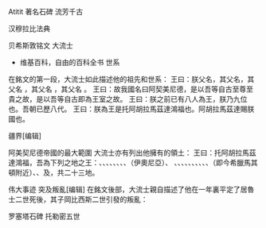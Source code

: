 Atitit 著名石碑  流芳千古


汉穆拉比法典

贝希斯敦铭文 大流士
 - 维基百科，自由的百科全书
世系

在銘文的第一段，大流士如此描述他的祖先和世系：
王曰：朕父名，其父名，其父名 ，其父名 ，其父名 。
王曰：故我國名曰阿契美尼德，是以吾等自古至尊至貴之故，是以吾等自古即為王室之故。
王曰：朕之前已有八人為王，朕乃九位也。吾朝已歷八代。
王曰：朕為王是托阿胡拉馬茲達鴻福也。阿胡拉馬茲達賜朕國也。

疆界[编辑]


阿美契尼德帝國的最大範圍
大流士亦有列出他擁有的領土：
王曰：托阿胡拉馬茲達鴻福，吾為下列之地之王：、、、、、、、、（伊奧尼亞）、 、、、、、、、、、、（即今希臘馬其頓附近）、、及，共二十三地。

伟大事迹 突及叛亂[编辑]
在銘文後部，大流士親自描述了他在一年裏平定了居魯士二世死後，其子岡比西斯二世引發的叛亂：

罗塞塔石碑   托勒密五世

